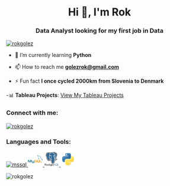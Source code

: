 <h1 align="center">Hi 👋, I'm Rok</h1>
<h3 align="center">Data Analyst looking for my first job in Data</h3>

<p align="left"> <a href="https://github.com/rokgolez/github-profile-trophy"><img src="https://github-profile-trophy.vercel.app/?username=rokgolez" alt="rokgolez" /></a> </p>

- 🌱 I’m currently learning **Python**

- 📫 How to reach me **golezrok@gmail.com**

- ⚡ Fun fact **I once cycled 2000km from Slovenia to Denmark**

-📊 **Tableau Projects**: [View My Tableau Projects](https://public.tableau.com/app/profile/rok.golez/vizzes)

<h3 align="left">Connect with me:</h3>
<p align="left">
<a href="https://linkedin.com/in/rokgolez" target="blank"><img align="center" src="https://raw.githubusercontent.com/rahuldkjain/github-profile-readme-generator/master/src/images/icons/Social/linked-in-alt.svg" alt="rokgolez" height="30" width="40" /></a>
</p>

<h3 align="left">Languages and Tools:</h3>
<p align="left"> <a href="https://www.microsoft.com/en-us/sql-server" target="_blank" rel="noreferrer"> <img src="https://www.svgrepo.com/show/303229/microsoft-sql-server-logo.svg" alt="mssql" width="40" height="40"/> </a> <a href="https://www.mysql.com/" target="_blank" rel="noreferrer"> <img src="https://raw.githubusercontent.com/devicons/devicon/master/icons/mysql/mysql-original-wordmark.svg" alt="mysql" width="40" height="40"/> </a> <a href="https://www.postgresql.org" target="_blank" rel="noreferrer"> <img src="https://raw.githubusercontent.com/devicons/devicon/master/icons/postgresql/postgresql-original-wordmark.svg" alt="postgresql" width="40" height="40"/> </a> <a href="https://www.python.org" target="_blank" rel="noreferrer"> <img src="https://raw.githubusercontent.com/devicons/devicon/master/icons/python/python-original.svg" alt="python" width="40" height="40"/> </a> </p>

<p><img align="center" src="https://github-readme-streak-stats.herokuapp.com/?user=rokgolez&" alt="rokgolez" /></p>

